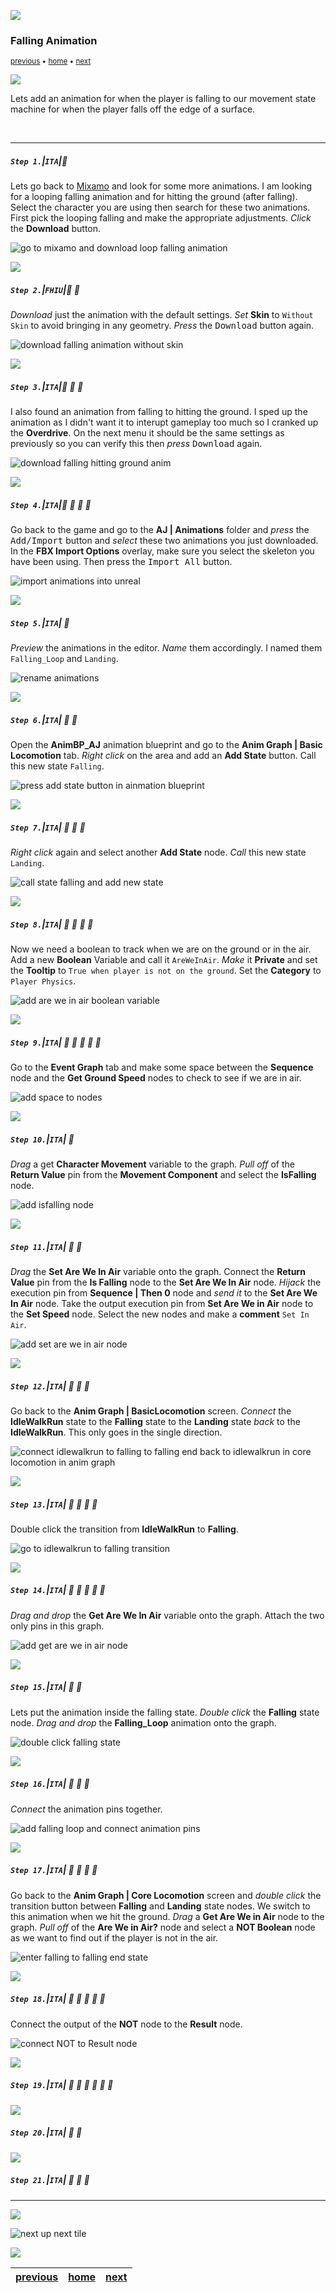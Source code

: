 ![](../images/line3.png)

### Falling Animation

<sub>[previous](../second-idle-ii/README.md#user-content-time-out-for-second-idle-ii) • [home](../README.md#user-content-ue4-animations) • [next](../falling-ii/README.md#user-content-falling-animation-ii)</sub>

![](../images/line3.png)

Lets add an animation for when the player is falling to our movement state machine for when the player falls off the edge of a surface.

<br>

---

##### `Step 1.`\|`ITA`|:small_blue_diamond:

Lets go back to [Mixamo](https://www.mixamo.com/#/) and look for some more animations. I am looking for a looping falling animation and for hitting the ground (after falling). Select the character you are using then search for these two animations. First pick the looping falling and make the appropriate adjustments. *Click* the **Download** button.

![go to mixamo and download loop falling animation](images/LoopingFalling.jpg)

![](../images/line2.png)

##### `Step 2.`\|`FHIU`|:small_blue_diamond: :small_blue_diamond: 

*Download* just the animation with the default settings. *Set* **Skin** to `Without Skin` to avoid bringing in any geometry. *Press* the <kbd>Download</kbd> button again.

![download falling animation without skin](images/DownloadJustAnimationFall.jpg)

![](../images/line2.png)

##### `Step 3.`\|`ITA`|:small_blue_diamond: :small_blue_diamond: :small_blue_diamond:

I also found an animation from falling to hitting the ground. I sped up the animation as I didn't want it to interupt gameplay too much so I cranked up the **Overdrive**. On the next menu it should be the same settings as previously so you can verify this then *press* <kbd>Download</kbd> again.

![download falling hitting ground anim](images/FallingToLanding.jpg)

![](../images/line2.png)

##### `Step 4.`\|`ITA`|:small_blue_diamond: :small_blue_diamond: :small_blue_diamond: :small_blue_diamond:

Go back to the game and go to the **AJ | Animations** folder and *press* the <kbd>Add/Import</kbd> button and *select* these two animations you just downloaded. In the **FBX Import Options** overlay, make sure you select the skeleton you have been using. Then press the <kbd>Import All</kbd> button.

![import animations into unreal](images/ImportFallingAnimation.png)

![](../images/line2.png)

##### `Step 5.`\|`ITA`| :small_orange_diamond:

*Preview* the animations in the editor. *Name* them accordingly. I named them `Falling_Loop` and `Landing`.

![rename animations](images/RenameAndPreviewAnims.png)

![](../images/line2.png)

##### `Step 6.`\|`ITA`| :small_orange_diamond: :small_blue_diamond:

Open the **AnimBP_AJ** animation blueprint and go to the **Anim Graph | Basic Locomotion** tab. *Right click* on the area and add an **Add State** button. Call this new state `Falling`. 

![press add state button in ainmation blueprint](images/AddFallingState.png)

![](../images/line2.png)

##### `Step 7.`\|`ITA`| :small_orange_diamond: :small_blue_diamond: :small_blue_diamond:

*Right click* again and select another **Add State** node. *Call* this new state `Landing`.

![call state falling and add new state](images/CallItFallingAddAnotherState.png)


![](../images/line2.png)

##### `Step 8.`\|`ITA`| :small_orange_diamond: :small_blue_diamond: :small_blue_diamond: :small_blue_diamond:

Now we need a boolean to track when we are on the ground or in the air. Add a new **Boolean** Variable and call it `AreWeInAir`. *Make* it **Private** and set the **Tooltip** to `True when player is not on the ground`. Set the **Category** to `Player Physics`.

![add are we in air boolean variable](images/AreWeInAirBooleanDef.png)

![](../images/line2.png)

##### `Step 9.`\|`ITA`| :small_orange_diamond: :small_blue_diamond: :small_blue_diamond: :small_blue_diamond: :small_blue_diamond:

Go to the **Event Graph** tab and make some space between the **Sequence** node and the **Get Ground Speed** nodes to check to see if we are in air.

![add space to nodes](images/MakeSpaceEventGraphAnimBP.png)

![](../images/line2.png)

##### `Step 10.`\|`ITA`| :large_blue_diamond:

*Drag* a get **Character Movement** variable to the graph. *Pull off* of the **Return Value** pin from the **Movement Component** and select the **IsFalling** node.

![add isfalling node](images/IsFallingVariableGet.png)


![](../images/line2.png)

##### `Step 11.`\|`ITA`| :large_blue_diamond: :small_blue_diamond: 

*Drag* the **Set Are We In Air** variable onto the graph. Connect the **Return Value** pin from the **Is Falling** node to the **Set Are We In Air** node. *Hijack* the execution pin from **Sequence | Then 0** node and *send it* to the **Set Are We In Air** node.  Take the output execution pin from **Set Are We in Air** node to the **Set Speed** node. Select the new nodes and make a **comment** `Set In Air`.

![add set are we in air node](images/SetAreWeInAir.png)

![](../images/line2.png)

##### `Step 12.`\|`ITA`| :large_blue_diamond: :small_blue_diamond: :small_blue_diamond: 

Go back to the **Anim Graph | BasicLocomotion** screen. *Connect* the **IdleWalkRun** state to the **Falling** state to the **Landing** state *back* to the **IdleWalkRun**. This only goes in the single direction.

![connect idlewalkrun to falling to falling end back to idlewalkrun in core locomotion in anim graph](images/ConnectFallingStates.png)

![](../images/line2.png)

##### `Step 13.`\|`ITA`| :large_blue_diamond: :small_blue_diamond: :small_blue_diamond:  :small_blue_diamond: 

Double click the transition from **IdleWalkRun** to **Falling**.

![go to idlewalkrun to falling transition](images/ConditionToFalling.png)

![](../images/line2.png)

##### `Step 14.`\|`ITA`| :large_blue_diamond: :small_blue_diamond: :small_blue_diamond: :small_blue_diamond:  :small_blue_diamond: 

*Drag and drop* the **Get Are We In Air** variable onto the graph. Attach the two only pins in this graph.

![add get are we in air node](images/AreWeInAirGetTransition.png)

![](../images/line2.png)

##### `Step 15.`\|`ITA`| :large_blue_diamond: :small_orange_diamond: 

Lets put the animation inside the falling state. *Double click* the **Falling** state node. *Drag and drop* the **Falling_Loop** animation onto the graph. 

![double click falling state](images/DoubleClickFallingState.png)

![](../images/line2.png)

##### `Step 16.`\|`ITA`| :large_blue_diamond: :small_orange_diamond:   :small_blue_diamond: 

*Connect* the animation pins together.

![add falling loop and connect animation pins](images/PlayFallingLoopAnim.png)

![](../images/line2.png)

##### `Step 17.`\|`ITA`| :large_blue_diamond: :small_orange_diamond: :small_blue_diamond: :small_blue_diamond:

Go back to the **Anim Graph | Core Locomotion** screen and *double click* the transition button between **Falling** and **Landing** state nodes. We switch to this animation when we hit the ground. *Drag* a **Get Are We in Air** node to the graph. *Pull off* of the **Are We in Air?** node and select a **NOT Boolean** node as we want to find out if the player is not in the air.

![enter falling to falling end state](images/FallingToFallingEndTransition.png)

![](../images/line2.png)

##### `Step 18.`\|`ITA`| :large_blue_diamond: :small_orange_diamond: :small_blue_diamond: :small_blue_diamond: :small_blue_diamond:

Connect the output of the **NOT** node to the **Result** node.

![connect NOT to Result node](images/ConnectNotToEnterTransition.png)


![](../images/line2.png)

##### `Step 19.`\|`ITA`| :large_blue_diamond: :small_orange_diamond: :small_blue_diamond: :small_blue_diamond: :small_blue_diamond: :small_blue_diamond:



![](../images/line2.png)

##### `Step 20.`\|`ITA`| :large_blue_diamond: :large_blue_diamond:



![](../images/line2.png)

##### `Step 21.`\|`ITA`| :large_blue_diamond: :large_blue_diamond: :small_blue_diamond:



___


![](../images/line1.png)

<!-- <img src="https://via.placeholder.com/1000x100/45D7CA/000000/?text=Next Up - Falling Animation II"> -->
![next up next tile](images/banner.png)

![](../images/line1.png)

| [previous](../second-idle-ii/README.md#user-content-time-out-for-second-idle-ii)| [home](../README.md#user-content-ue4-animations) | [next](../falling-ii/README.md#user-content-falling-animation-ii)|
|---|---|---|
